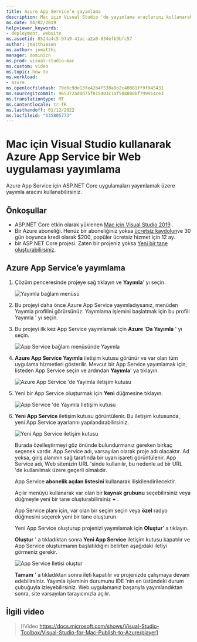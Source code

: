 ```yaml
---
title: Azure App Service’e yayımlama
description: Mac için Visual Studio 'de yayımlama araçlarını kullanarak bir web uygulaması yayımlama.
ms.date: 04/02/2019
helpviewer_keywords:
- deployment, website
ms.assetid: 8524a4c5-97a9-41ac-a2a0-034efb9bfc57
author: jmatthiesen
ms.author: jomatthi
manager: dominicn
ms.prod: visual-studio-mac
ms.custom: video
ms.topic: how-to
ms.workload:
- azure
ms.openlocfilehash: 79d6c9de13fe42b4f530a9b2c40081ff9f945431
ms.sourcegitcommit: 965372ad0d75f015403c1af508080bf799914ce3
ms.translationtype: MT
ms.contentlocale: tr-TR
ms.lasthandoff: 01/12/2022
ms.locfileid: "135805773"
---
```

# <a name="publish-a-web-app-to-azure-app-service-using-visual-studio-for-mac"></a>Mac için Visual Studio kullanarak Azure App Service bir Web uygulaması yayımlama

Azure App Service için ASP.NET Core uygulamaları yayımlamak üzere yayımla aracını kullanabilirsiniz.

## <a name="prerequisites"></a>Önkoşullar

- ASP.NET Core etkin olarak yüklenen [Mac için Visual Studio 2019](https://visualstudio.microsoft.com/downloads/?utm_medium=microsoft&utm_source=docs.microsoft.com&utm_campaign=inline+link&utm_content=download+vs4mac2019) .
- Bir Azure aboneliği. Henüz bir aboneliğiniz yoksa [ücretsiz kaydolun](https://azure.microsoft.com/free/dotnet/)ve 30 gün boyunca kredi olarak $200, popüler ücretsiz hizmet için 12 ay.
- bir ASP.NET Core projesi. Zaten bir projeniz yoksa [Yeni bir tane oluşturabilirsiniz](~/create-new-projects.md).

## <a name="publish-to-azure-app-service"></a>Azure App Service’e yayımlama

 1. Çözüm penceresinde projeye sağ tıklayın ve **Yayımla**' yı seçin.

    ![Yayımla bağlam menüsü](media/publish-context-menu.png)

 2. Bu projeyi daha önce Azure App Service yayımladıysanız, menüden Yayımla profilini görürsünüz. Yayımlama işlemini başlatmak için bu profili Yayımla ' yı seçin.

 3. Bu projeyi ilk kez App Service yayımlamak için **Azure 'Da Yayımla** ' yı seçin.

    ![App Service bağlam menüsünde Yayımla](media/publish-to-azure-context-menu.png)

 4. **Azure App Service Yayımla** iletişim kutusu görünür ve var olan tüm uygulama hizmetleri gösterilir. Mevcut bir App Service yayımlamak için, listeden App Service seçin ve ardından **Yayımla**' ya tıklayın.

    ![Azure App Service 'de Yayımla iletişim kutusu](media/publish-to-app-service-dialog.png)

 5. Yeni bir App Service oluşturmak için **Yeni** düğmesine tıklayın.

    ![App Service 'de Yayımla Iletişim kutusu](media/publish-to-app-service-dialog-new-selected.png)

 6. **Yeni App Service** iletişim kutusu görüntülenir. Bu iletişim kutusunda, yeni App Service ayarlarını yapılandırabilirsiniz.

    ![Yeni App Service iletişim kutusu](media/publish-new-app-service.png)

    Burada özelleştirmeyi göz önünde bulundurmanız gereken birkaç seçenek vardır. App Service adı, varsayılan olarak proje adı olacaktır. Ad yoksa, giriş alanının sağ tarafında bir uyarı işareti görüntülenir. App Service adı, Web sitenizin URL 'sinde kullanılır, bu nedenle ad bir URL 'de kullanılmak üzere geçerli olmalıdır.

    App Service **abonelik açılan listesini** kullanarak ilişkilendirilecektir.

    Açılır menüyü kullanarak var olan bir **kaynak grubunu** seçebilirsiniz veya düğmeyle yeni bir tane oluşturabilirsiniz **+** .

    App Service planı için, var olan bir seçim seçin veya **özel** radyo düğmesini seçerek yeni bir tane oluşturun.

    Yeni App Service oluşturup projenizi yayımlamak için **Oluştur**' a tıklayın.

    **Oluştur** ' a tıkladıktan sonra **Yeni App Service** iletişim kutusu kapatılır ve App Service oluşturmanın başlatıldığını belirten aşağıdaki iletiyi görmeniz gerekir.

      ![App Service Iletisi oluştur](media/publish-create-app-service-message.png)

    **Tamam** ' a tıkladıktan sonra ileti kapatılır ve projenizde çalışmaya devam edebilirsiniz. Yayımla işleminin durumunu IDE 'nin en üstündeki durum çubuğuyla izleyebilirsiniz. Web uygulamanız başarıyla yayımlandıktan sonra, site varsayılan tarayıcınızla açılır.

## <a name="related-video"></a>İlgili video

> [!Video https://docs.microsoft.com/shows/Visual-Studio-Toolbox/Visual-Studio-for-Mac-Publish-to-Azure/player]
